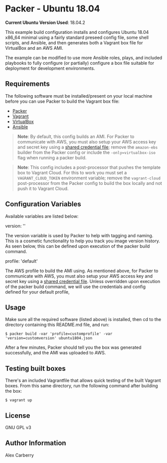 # Packer - Ubuntu 18.04

**Current Ubuntu Version Used**: 18.04.2

This example build configuration installs and configures Ubuntu 18.04 x86_64 minimal using a fairly standard preseed config file, some shell scripts, and Ansible, and then generates both a Vagrant box file for VirtualBox and an AWS AMI.

The example can be modified to use more Ansible roles, plays, and included playbooks to fully configure (or partially) configure a box file suitable for deployment for development environments.

## Requirements

The following software must be installed/present on your local machine before you can use Packer to build the Vagrant box file:

  - [Packer](http://www.packer.io/)
  - [Vagrant](http://vagrantup.com/)
  - [VirtualBox](https://www.virtualbox.org/)
  - [Ansible](http://docs.ansible.com/intro_installation.html)

> **Note**: By default, this config builds an AMI. For Packer to communicate with AWS, you must also setup your AWS access key and secret key using a [shared credential file](https://www.packer.io/docs/builders/amazon.html#specifying-amazon-credentials); remove the `amazon-ebs` builder from the Packer config or include the `-only=virtualbox-iso` flag when running a packer build.

> **Note**: This config includes a post-processor that pushes the template box to Vagrant Cloud. For this to work you must set a `VAGRANT_CLOUD_TOKEN` environment variable; remove the `vagrant-cloud` post-processor from the Packer config to build the box locally and not push it to Vagrant Cloud.

## Configuration Variables

Available variables are listed below:

version: ''

The version variable is used by Packer to help with tagging and naming. This is a cosmetic functionality to help you track you image version history. As seen below, this can be defined upon execution of the packer build command.  

profile: 'default'

The AWS profile to build the AMI using. As mentioned above, for Packer to communicate with AWS, you must also setup your AWS access key and secret key using a [shared credential file](https://www.packer.io/docs/builders/amazon.html#specifying-amazon-credentials). Unless overridden upon execution of the packer build command, we will use the credentials and config defined for your default profile,

## Usage

Make sure all the required software (listed above) is installed, then cd to the directory containing this README.md file, and run:

    $ packer build -var 'profile=customprofile' -var 'version=customversion' ubuntu1804.json

After a few minutes, Packer should tell you the box was generated successfully, and the AMI was uploaded to AWS.

## Testing built boxes

There's an included Vagrantfile that allows quick testing of the built Vagrant boxes. From this same directory, run the following command after building the box:

    $ vagrant up

## License

GNU GPL v3

## Author Information

Alex Carberry
